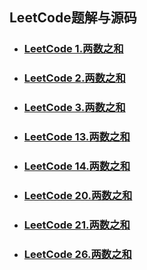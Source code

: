 ## LeetCode题解与源码

- ###  [LeetCode 1.两数之和]("./leetcode1.md")
- ### [LeetCode 2.两数之和]("./leetcode2.md")
- ### [LeetCode 3.两数之和]("./leetcode3.md")
- ### [LeetCode 13.两数之和]("./leetcode13.md")
- ### [LeetCode 14.两数之和]("./leetcode14.md")
- ### [LeetCode 20.两数之和]("./leetcode20.md")
- ### [LeetCode 21.两数之和]("./leetcode21.md")
- ### [LeetCode 26.两数之和]("./leetcode26.md")


